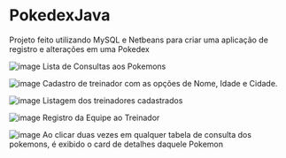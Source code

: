 # PokedexJava
Projeto feito utilizando MySQL e Netbeans para criar uma aplicação de registro e alterações em uma Pokedex


![image](https://github.com/Lacetm/PokedexJava/assets/89583862/19ef05c2-9ef0-4c3c-beb4-562f76b04970)
Lista de Consultas aos Pokemons

![image](https://github.com/Lacetm/PokedexJava/assets/89583862/a4c1cf10-0fc1-4a79-a2c8-af970d8d9823)
Cadastro de treinador com as opções de Nome, Idade e Cidade.

![image](https://github.com/Lacetm/PokedexJava/assets/89583862/b57cfbf7-ccb9-4285-8b46-177ac13b9667)
Listagem dos treinadores cadastrados

![image](https://github.com/Lacetm/PokedexJava/assets/89583862/12ad7e3b-5354-4de6-ac40-95b50a8154ae)
Registro da Equipe ao Treinador

![image](https://github.com/Lacetm/PokedexJava/assets/89583862/68b14a05-ac16-4764-ae94-71e60db289ea)
Ao clicar duas vezes em qualquer tabela de consulta dos pokemons, é exibido o card de detalhes daquele Pokemon
